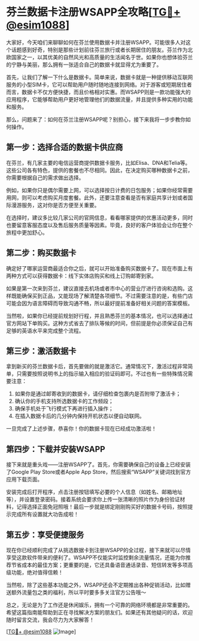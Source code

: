 # 芬兰数据卡注册WSAPP全攻略[[TG💪+ @esim1088](https://t.me/s/esim1088)]

大家好，今天咱们来聊聊如何在芬兰使用数据卡并注册WSAPP。可能很多人对这个话题感到好奇，特别是那些计划前往芬兰旅行或者长期居住的朋友。芬兰作为北欧国家之一，以其优美的自然风光和高质量的生活闻名于世。如果你也想体验芬兰的宁静与美丽，那么拥有一张适合自己的数据卡就显得尤为重要了。

首先，让我们了解一下什么是数据卡。简单来说，数据卡就是一种提供移动互联网服务的小型SIM卡，它可以帮助用户随时随地连接到网络。对于游客或短期居住者而言，数据卡不仅方便快捷，而且价格相对实惠。而WSAPP则是一款功能强大的应用程序，它能够帮助用户更好地管理他们的数据流量，并且提供多种实用的功能和服务。

那么，问题来了：如何在芬兰注册WSAPP呢？别担心，接下来我将一步步教你如何操作。

## 第一步：选择合适的数据卡供应商

在芬兰，有几家主要的电信运营商提供数据卡服务，比如Elisa、DNA和Telia等。这些公司各有特色，提供的套餐也不尽相同。因此，在决定购买哪种数据卡之前，你需要根据自己的需求做出选择。

例如，如果你只是偶尔需要上网，可以选择按日计费的日包服务；如果你经常需要用网，则可以考虑购买月度套餐。此外，还要注意查看是否有家庭共享计划或者国际漫游服务，这对你是否方便至关重要。

在选择时，建议多比较几家公司的官网信息，看看哪家提供的优惠活动更多，同时也要留意客服态度以及售后服务质量等因素。毕竟，良好的客户体验会让你在整个旅程中更加舒心。

## 第二步：购买数据卡

确定好了哪家运营商最适合你之后，就可以开始准备购买数据卡了。现在市面上有两种方式可以获得数据卡：线下实体店购买和线上订购邮寄到家。

如果是第一次来到芬兰，建议直接去机场或者市中心的营业厅进行咨询和选购。这样既能确保买到正品，又能现场了解清楚各项细节。不过需要注意的是，有些门店可能会因为语言障碍而导致沟通不畅，所以最好提前准备好相关问题的答案模板。

当然啦，如果你已经提前规划好行程，并且熟悉芬兰的基本情况，也可以选择通过官方网站下单购买。这种方式省去了排队等候的时间，但前提是你必须保证自己有足够的英语水平来完成整个流程。

## 第三步：激活数据卡

拿到新买的芬兰数据卡后，首先要做的就是激活它。通常情况下，激活过程非常简单，只需要按照说明书上的指示输入相应的验证码即可。不过也有一些特殊情况需要注意：

1. 如果你是通过邮寄收到的数据卡，请仔细检查包裹内是否附带了激活卡；
2. 确认你的手机支持所选数据卡的工作频段；
3. 确保手机处于飞行模式下再进行插入操作；
4. 在插入数据卡后的几分钟内保持开机状态以便自动联网。

一旦完成了上述步骤，恭喜你！你的数据卡现在已经成功激活啦！

## 第四步：下载并安装WSAPP

接下来就是重头戏——注册WSAPP了。首先，你需要确保自己的设备上已经安装了Google Play Store或者Apple App Store，然后搜索“WSAPP”关键词找到官方应用下载页面。

安装完成后打开程序，点击注册按钮填写必要的个人信息（如姓名、邮箱地址等），并设置登录密码。接着系统会要求你上传一张清晰的照片作为身份验证材料，记得选择正面免冠照哦！最后一步就是绑定刚刚购买好的数据卡号码，按照提示完成所有设置就大功告成啦！

## 第五步：享受便捷服务

现在你已经顺利完成了从挑选数据卡到注册WSAPP的全过程，接下来就可以尽情享受这款软件带来的便利了。WSAPP不仅能实时监控剩余流量情况，还能为你推荐节省成本的最佳方案；更重要的是，它还具备语音通话录音、短信转发等多项高级功能，绝对值得信赖！

当然啦，除了这些基本功能之外，WSAPP还会不定期推出各种促销活动，比如赠送额外流量包之类的福利，所以平时要多多关注官方公告哦～

总之，无论是为了工作还是休闲娱乐，拥有一个可靠的网络环境都是非常重要的。希望这篇指南能帮助到正在寻找解决方案的朋友们。如果还有其他疑问的话，欢迎随时留言交流，我会尽力为大家解答！

[[TG💪+ @esim1088](https://t.me/s/esim1088) ![Image](https://i.postimg.cc/4NQfJmqS/Snipaste-2025-05-13-00-14-12.png)]